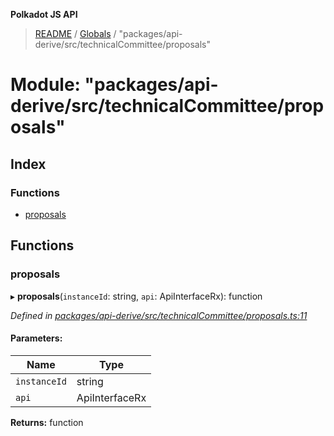 **Polkadot JS API**

> [README](../README.md) / [Globals](../globals.md) / "packages/api-derive/src/technicalCommittee/proposals"

# Module: "packages/api-derive/src/technicalCommittee/proposals"

## Index

### Functions

* [proposals](_packages_api_derive_src_technicalcommittee_proposals_.md#proposals)

## Functions

### proposals

▸ **proposals**(`instanceId`: string, `api`: ApiInterfaceRx): function

*Defined in [packages/api-derive/src/technicalCommittee/proposals.ts:11](https://github.com/polkadot-js/api/blob/ff59962c5/packages/api-derive/src/technicalCommittee/proposals.ts#L11)*

#### Parameters:

Name | Type |
------ | ------ |
`instanceId` | string |
`api` | ApiInterfaceRx |

**Returns:** function
